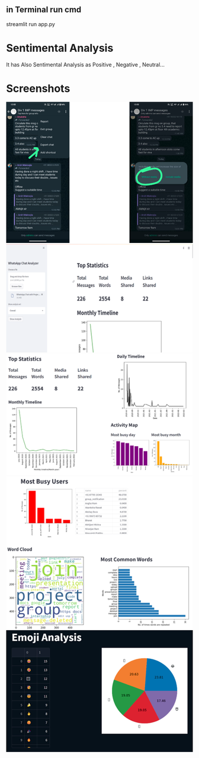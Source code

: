 <!-- How to Run -->
## in Terminal run cmd
streamlit run app.py

# Sentimental Analysis
It has Also Sentimental Analysis as Positive , Negative , Neutral...

# Screenshots
![Extract Chat](image.png)
![Chat Analysis](image-1.png)
![Chat Analysis 2](image-2.png)
![Word Cloud](image-3.png)
![Emoji Analysis](image-4.png)
